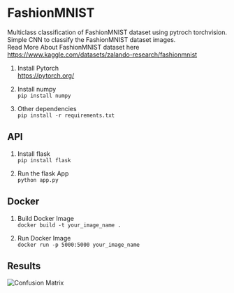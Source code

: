 # FashionMNIST
Multiclass classification of FashionMNIST dataset using pytroch torchvision.   
Simple CNN to classify the FashionMNIST dataset images.   
Read More About FashionMNIST dataset here https://www.kaggle.com/datasets/zalando-research/fashionmnist


1. Install Pytorch   
https://pytorch.org/

2. Install numpy   
`pip install numpy`

3. Other dependencies   
```pip install -r requirements.txt```


## API
1. Install flask   
```pip install flask```

2. Run the flask App   
```python app.py```


## Docker
1. Build Docker Image   
`docker build -t your_image_name . `

2. Run Docker Image   
`docker run -p 5000:5000 your_image_name`

## Results
![Confusion Matrix](https://freeimage.host/i/HORxlCG)
